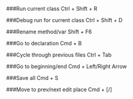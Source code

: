 ###Run current class
Ctrl + Shift + R

###Debug run for current class
Ctrl + Shift + D

###Rename method/var
Shift + F6

###Go to declaration
Cmd + B

###Cycle through previous files
Ctrl + Tab

###Go to beginning/end
Cmd + Left/Right Arrow

###Save all
Cmd + S

###Move to prev/next edit place
Cmd + [/]

